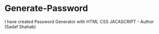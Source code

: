 # Generate-Password
I have created Password Generator with HTML CSS JACASCRIPT - Author (Sadaf Shahab)
